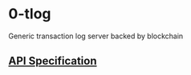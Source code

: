 # 0-tlog
Generic transaction log server backed by blockchain

## [API Specification](https://rawgit.com/zero-os/0-tlog/master/specs/tlog.html)
